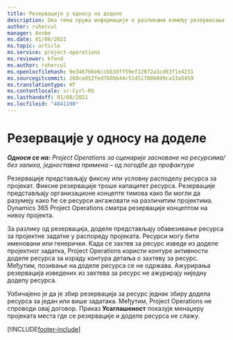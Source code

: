 ```yaml
---
title: Резервације у односу на доделе
description: Ова тема пружа информације о разликама између резервисања ресурса и додељивања ресурса.
author: ruhercul
manager: Annbe
ms.date: 01/08/2021
ms.topic: article
ms.service: project-operations
ms.reviewer: kfend
ms.author: ruhercul
ms.openlocfilehash: 9e346766e6ccbb3dff59ef12072a1cd63f1e4231
ms.sourcegitcommit: 260ce052fed760bb44c514517806049ca13a5459
ms.translationtype: HT
ms.contentlocale: sr-Cyrl-RS
ms.lasthandoff: 01/08/2021
ms.locfileid: "4841190"
---
```

# <a name="bookings-vs-assignments"></a>Резервације у односу на доделе

_**Односи се на:** Project Operations за сценарије засноване на ресурсима/без залиха, једноставна примена – од погодбе до профактуре_

Резервације представљају фиксну или условну расподелу ресурса за пројекат. Фиксне резервације троше капацитет ресурса. Резервације представљају организационе концепте тимова како би могли да разумеју како ће се ресурси ангажовати на различитим пројектима. Dynamics 365 Project Operations сматра резервације концептом на нивоу пројекта. 

За разлику од резервација, доделе представљају обавезивање ресурса за пројектне задатке у распореду пројеката. Ресурси могу бити именовани или генерички.  Када се захтев за ресурс изведе из доделе пројектног задатка, Project Operations користи контуре активности доделе ресурса за израду контура детаља о захтеву за ресурс. Међутим, позивање на доделе ресурса се не одржава. Ажурирања резервација изведених из захтева за ресурс не ажурирају ниједну доделу ресурса.

Уобичајено је да је збир резервација за ресурс једнак збиру додела ресурса за један или више задатака. Међутим, Project Operations не спроводи овај договор. Приказ **Усаглашеност** показује менаџеру пројеката места где се резервације и доделе ресурса не слажу.




[!INCLUDE[footer-include](../includes/footer-banner.md)]